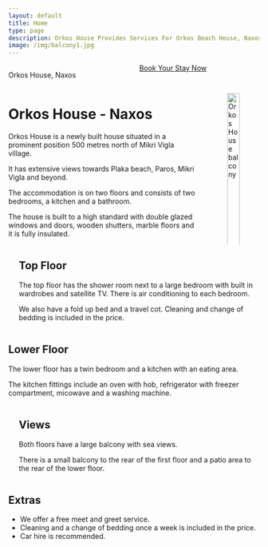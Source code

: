 ```yaml
---
layout: default
title: Home
type: page
description: Orkos House Provides Services For Orkos Beach House, Naxos Accommodation, Orkos House Rental, Naxos Real Estate, Holidays In Naxos, Naxos Holidays, Villas Naxos, Naxos Beach Accommodation And More
image: /img/balcony1.jpg
---
```


<section class="hero is-fullheight is-primary home-hero">
    <div class="hero-body">
        <div class="container has-text-centered">
            <div class="columns is-multiline">
                <div class="column is-12-tablet is-6-desktop">
                    <p class="title is-1 brand home-hero-title">Orkos House, Naxos</p>
                </div>
                <div class="column is-12-tablet is-6-desktop">
                    <a href="/booking" class="button is-large is-primary brand home-hero-link">
                        Book Your Stay Now
                    </a>
                </div>
            </div>
        </div>
    </div>
    <div class="hero-foot">
    </div>
</section>

<div class="container">
    <div class="section">
        <div class="columns">
            <div class="column">
                <div class="content">
                    <h1 class="brand has-text-primary">Orkos House - Naxos</h1>
                    <p>Orkos House is a newly built house situated in a prominent position 500 metres north of Mikri Vigla village. </p>
                    <p>It has extensive views towards Plaka beach, Paros, Mikri Vigla and beyond.</p>
                    <p>The accommodation is on two floors and consists of two bedrooms, a kitchen and a bathroom. </p>
                    <p>The house is built to a high standard with double glazed windows and doors, wooden shutters, marble floors and it is fully insulated.</p>
                </div>
            </div>
            <div class="column">
                <figure class="image">
                    <img src="{{ '/img/balcony1.jpg' | relative_url }}" width="100%" alt="Orkos House balcony">
                </figure>
            </div>
        </div>
    </div>
</div>
<section class="hero is-primary" style="background: url('{{ '/img/home-hero.jpg' | relative_url }}') center center / cover no-repeat;">
    <div class="hero-inner">
        <div class="hero-body">
            <div class="container">
                <div class="columns is-multiline">
                <div class="column is-6">
                        <div class="owl-carousel owl-theme">
                            <div><img src="{{ '/img/bedroom.jpg' | relative_url }}" alt=""></div>
                            <div><img src="{{ '/img/dresser.jpg' | relative_url }}" alt=""></div>
                            <div><img src="{{ '/img/dresser2.jpg' | relative_url }}" alt=""></div>
                        </div>
                    </div>
                    <div class="column is-6">
                        <div class="content">
                            <h2 class="brand has-text-white">Top Floor</h2>
                            <p>The top floor has the shower room next to a large bedroom with built in wardrobes and satellite TV. There is air conditioning to each bedroom.</p> 
                            <p>We also have a fold up bed and a travel cot. Cleaning and change of bedding is included in the price.</p>
                        </div>
                    </div>
                </div>
            </div>
        </div>
    </div>
</section>
<div class="container">
    <section class="section">
        <div class="columns is-multiline">
            <div class="column is-6">
                <div class="content">
                    <h2 class="brand">Lower Floor</h2>
                    <p>The lower floor has a twin bedroom and a kitchen with an eating area.</p> 
                    <p>The kitchen fittings include an oven with hob, refrigerator with freezer compartment, micowave and a washing machine.</p>
                </div>
            </div>
            <div class="column is-6">
                <div class="owl-carousel owl-theme">
                    <div><img src="{{ '/img/twin-bedroom.jpg' | relative_url }}" alt="" /></div>
                    <div><img src="{{ '/img/kitchen.jpg' | relative_url }}" alt="" /></div>
                    <div><img src="{{ '/img/archway.jpg' | relative_url }}" alt="" /></div>
                </div>
            </div>
        </div>
    </section>
</div>
<section class="hero is-primary" style="background: url('{{ '/img/home-hero.jpg' | relative_url }}') center center / cover no-repeat;">
    <div class="hero-inner">
        <div class="hero-body">
            <div class="container">
                <div class="columns is-multiline">
                <div class="column is-6">
                        <div class="owl-carousel owl-theme">
                            <div><img src="{{ '/img/balcony1.jpg' | relative_url }}" alt=""></div>
                            <div><img src="{{ '/img/balcony2.jpg' | relative_url }}" alt=""></div>
                            <div><img src="{{ '/img/balcony3.jpg' | relative_url }}" alt=""></div>
                        </div>
                    </div>
                    <div class="column is-6">
                        <div class="content">
                            <h2 class="brand has-text-white">Views</h2>
                            <p>Both floors have a large balcony with sea views.</p> 
                            <p>There is a small balcony to the rear of the first floor and a patio area to the rear of the lower floor.</p>
                        </div>
                    </div>
                </div>
            </div>
        </div>
    </div>
</section>
<div class="container">
    <section class="section">
        <div class="columns is-multiline">
            <div class="column is-12">
                <div class="content">
                    <h2 class="brand">Extras</h2>
                    <ul>
                        <li>We offer a free meet and greet service.</li>
                        <li>Cleaning and a change of bedding once a week is included in the price.</li>
                        <li>Car hire is recommended.</li>
                    </ul>
                </div>
            </div>
        </div>
    </section>
</div>